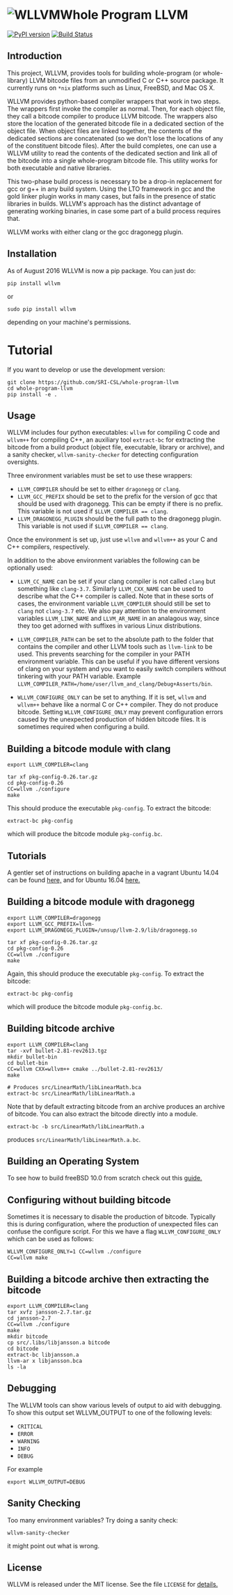 ![WLLVM](https://github.com/SRI-CSL/whole-program-llvm/blob/master/img/dragon128x128.png?raw_true)Whole Program LLVM
==================
[![PyPI version](https://badge.fury.io/py/wllvm.svg)](https://badge.fury.io/py/wllvm)
[![Build Status](https://travis-ci.org/SRI-CSL/whole-program-llvm.svg?branch=master)](https://travis-ci.org/SRI-CSL/whole-program-llvm)


Introduction
------------

This project, WLLVM, provides tools for building whole-program (or
whole-library) LLVM bitcode files from an unmodified C or C++
source package. It currently runs on `*nix` platforms such as Linux,
FreeBSD, and Mac OS X.

WLLVM provides python-based compiler wrappers that work in two
steps. The wrappers first invoke the compiler as normal. Then, for
each object file, they call a bitcode compiler to produce LLVM
bitcode. The wrappers also store the location of the generated bitcode
file in a dedicated section of the object file.  When object files are
linked together, the contents of the dedicated sections are
concatenated (so we don't lose the locations of any of the constituent
bitcode files). After the build completes, one can use a WLLVM
utility to read the contents of the dedicated section and link all of
the bitcode into a single whole-program bitcode file. This utility
works for both executable and native libraries.

This two-phase build process is necessary to be a drop-in replacement
for gcc or g++ in any build system.  Using the LTO framework in gcc
and the gold linker plugin works in many cases, but fails in the
presence of static libraries in builds.  WLLVM's approach has the
distinct advantage of generating working binaries, in case some part
of a build process requires that.

WLLVM works with either clang or the gcc dragonegg plugin.

Installation
------------

As of August 2016 WLLVM is now a pip package. You can just do:

    pip install wllvm

or 

    sudo pip install wllvm

depending on your machine's permissions.


Tutorial
=======
If you want to develop or use the development version:

    git clone https://github.com/SRI-CSL/whole-program-llvm
    cd whole-program-llvm
    pip install -e .


Usage
-----

WLLVM includes four python executables: `wllvm` for compiling C code
and `wllvm++` for compiling C++, an auxiliary tool `extract-bc` for
extracting the bitcode from a build product (object file, executable, library
or archive), and a sanity checker, `wllvm-sanity-checker` for detecting
configuration oversights.

Three environment variables must be set to use these wrappers:

 * `LLVM_COMPILER` should be set to either `dragonegg` or `clang`.
 * `LLVM_GCC_PREFIX` should be set to the prefix for the version of gcc that should
   be used with dragonegg.  This can be empty if there is no prefix.  This variable is
   not used if `$LLVM_COMPILER == clang`.
 * `LLVM_DRAGONEGG_PLUGIN` should be the full path to the dragonegg plugin.  This
   variable is not used if `$LLVM_COMPILER == clang`.

Once the environment is set up, just use `wllvm` and `wllvm++` as your C
and C++ compilers, respectively.


In addition to the above environment variables the following can be optionally used:

 * `LLVM_CC_NAME` can be set if your clang compiler is not called `clang` but
    something like `clang-3.7`. Similarly `LLVM_CXX_NAME` can be used to describe
    what the C++ compiler is called. Note that in these sorts of cases, the environment
    variable `LLVM_COMPILER` should still be set to `clang` not `clang-3.7` etc.
    We also pay attention to the environment variables `LLVM_LINK_NAME` and `LLVM_AR_NAME` in an
    analagous way,  since they too get adorned with suffixes in various Linux distributions.

 * `LLVM_COMPILER_PATH` can be set to the absolute path to the folder that
   contains the compiler and other LLVM tools such as `llvm-link` to be used.
   This prevents searching for the compiler in your PATH environment variable.
   This can be useful if you have different versions of clang on your system
   and you want to easily switch compilers without tinkering with your PATH
   variable.
   Example `LLVM_COMPILER_PATH=/home/user/llvm_and_clang/Debug+Asserts/bin`.

* `WLLVM_CONFIGURE_ONLY` can be set to anything. If it is set, `wllvm`
   and `wllvm++` behave like a normal C or C++ compiler. They do not
   produce bitcode.  Setting `WLLVM_CONFIGURE_ONLY` may prevent
   configuration errors caused by the unexpected production of hidden
   bitcode files. It is sometimes required when configuring a build.





Building a bitcode module with clang
------------------------------------

    export LLVM_COMPILER=clang

    tar xf pkg-config-0.26.tar.gz
    cd pkg-config-0.26
    CC=wllvm ./configure
    make

This should produce the executable `pkg-config`. To extract the bitcode:

    extract-bc pkg-config

which will produce the bitcode module `pkg-config.bc`.


Tutorials
---------

A gentler set of instructions on building apache in a vagrant Ubuntu 14.04 can be found
[here,](https://github.com/SRI-CSL/whole-program-llvm/blob/master/doc/tutorial.md) and for Ubuntu 16.04 [here.](https://github.com/SRI-CSL/whole-program-llvm/blob/master/doc/tutorial-ubuntu-16.04.md)

Building a bitcode module with dragonegg
----------------------------------------

    export LLVM_COMPILER=dragonegg
    export LLVM_GCC_PREFIX=llvm-
    export LLVM_DRAGONEGG_PLUGIN=/unsup/llvm-2.9/lib/dragonegg.so

    tar xf pkg-config-0.26.tar.gz
    cd pkg-config-0.26
    CC=wllvm ./configure
    make

Again, this should produce the executable `pkg-config`. To extract the bitcode:

    extract-bc pkg-config

which will produce the bitcode module `pkg-config.bc`.


Building bitcode archive
------------------------

    export LLVM_COMPILER=clang
    tar -xvf bullet-2.81-rev2613.tgz
    mkdir bullet-bin
    cd bullet-bin
    CC=wllvm CXX=wllvm++ cmake ../bullet-2.81-rev2613/
    make

    # Produces src/LinearMath/libLinearMath.bca
    extract-bc src/LinearMath/libLinearMath.a

Note that by default extracting bitcode from an archive produces
an archive of bitcode. You can also extract the bitcode directly into a module.

    extract-bc -b src/LinearMath/libLinearMath.a

produces `src/LinearMath/libLinearMath.a.bc`.



Building an Operating System
----------------------------

To see how to build freeBSD 10.0 from scratch check out this
[guide.](https://github.com/SRI-CSL/whole-program-llvm/blob/master/doc/tutorial-freeBSD.md)


Configuring without building bitcode
------------------------------------

Sometimes it is necessary to disable the production of bitcode.
Typically this is during configuration, where the production
of unexpected files can confuse the configure script. For this
we have a flag `WLLVM_CONFIGURE_ONLY` which can be used as
follows:

    WLLVM_CONFIGURE_ONLY=1 CC=wllvm ./configure
    CC=wllvm make


Building a bitcode archive then extracting the bitcode
------------------------------------------------------

    export LLVM_COMPILER=clang
    tar xvfz jansson-2.7.tar.gz
    cd jansson-2.7
    CC=wllvm ./configure
    make
    mkdir bitcode
    cp src/.libs/libjansson.a bitcode
    cd bitcode
    extract-bc libjansson.a
    llvm-ar x libjansson.bca
    ls -la

    



Debugging
---------

The WLLVM tools can show various levels of output to aid with debugging.
To show this output set WLLVM_OUTPUT to one of the following levels:

 * `CRITICAL`
 * `ERROR`
 * `WARNING`
 * `INFO`
 * `DEBUG`

For example

    export WLLVM_OUTPUT=DEBUG


Sanity Checking
---------------

Too many environment variables? Try doing a sanity check:

```
wllvm-sanity-checker
```
it might point out what is wrong.


License
-------

WLLVM is released under the MIT license. See the file `LICENSE` for [details.](https://github.com/SRI-CSL/whole-program-llvm/blob/master/LICENSE)
